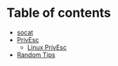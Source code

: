 # Table of contents

* [socat](README.md)
* [PrivEsc](privesc/README.md)
  * [Linux PrivEsc](privesc/linux-privesc.md)
* [Random Tips](random-tips.md)

